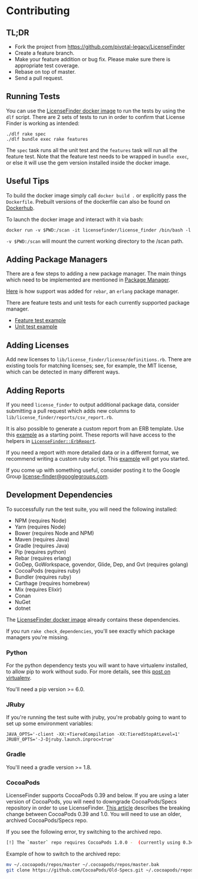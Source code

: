 # Contributing

## TL;DR

* Fork the project from https://github.com/pivotal-legacy/LicenseFinder
* Create a feature branch.
* Make your feature addition or bug fix. Please make sure there is appropriate test coverage.
* Rebase on top of master.
* Send a pull request.

## Running Tests

You can use the [LicenseFinder docker image](https://hub.docker.com/r/licensefinder/license_finder/) to run the tests by using the `dlf` script.
There are 2 sets of tests to run in order to confirm that License Finder is working as intended:

```
./dlf rake spec
./dlf bundle exec rake features
```

The `spec` task runs all the unit test and the `features` task will run all the feature test.
Note that the feature test needs to be wrapped in `bundle exec`, or else it
will use the gem version installed inside the docker image.

## Useful Tips

To build the docker image simply call `docker build .` or explicitly pass the `Dockerfile`. Prebuilt versions of the 
dockerfile can also be found on [Dockerhub](https://hub.docker.com/r/licensefinder/license_finder/tags/).  

To launch the docker image and interact with it via bash:
```
docker run -v $PWD:/scan -it licensefinder/license_finder /bin/bash -l

```
`-v $PWD:/scan` will mount the current working directory to the /scan path.

## Adding Package Managers

There are a few steps to adding a new package manager.
The main things which need to be implemented are mentioned in [Package Manager](https://github.com/pivotal-legacy/LicenseFinder/blob/master/lib/license_finder/package_manager.rb).

[Here](https://github.com/pivotal-legacy/LicenseFinder/compare/v2.0.0...v2.0.1) is how
support was added for `rebar`, an `erlang` package manager.

There are feature tests and unit tests for each currently supported package manager.
* [Feature test example](https://github.com/pivotal-legacy/LicenseFinder/blob/master/features/features/package_managers/gvt_spec.rb)
* [Unit test example](https://github.com/pivotal-legacy/LicenseFinder/blob/master/spec/lib/license_finder/package_managers/gvt_spec.rb)

## Adding Licenses

Add new licenses to `lib/license_finder/license/definitions.rb`.  There are
existing tools for matching licenses; see, for example, the MIT license, which
can be detected in many different ways.


## Adding Reports

If you need `license_finder` to output additional package data, consider
submitting a pull request which adds new columns to
`lib/license_finder/reports/csv_report.rb`.

It is also possible to generate a custom report from an ERB template.  Use this
[example](https://gist.github.com/mainej/b190d2f138c2b9e2e20a) as a starting
point.  These reports will have access to the helpers in
[`LicenseFinder::ErbReport`](https://github.com/pivotal-legacy/LicenseFinder/blob/master/lib/license_finder/reports/erb_report.rb).

If you need a report with more detailed data or in a different format, we
recommend writing a custom ruby script.  This
[example](https://gist.github.com/mainej/48ac616844505d50f510) will get you
started.

If you come up with something useful, consider posting it to the Google Group
[license-finder@googlegroups.com](license-finder@googlegroups.com).


## Development Dependencies

To successfully run the test suite, you will need the following installed:
- NPM (requires Node)
- Yarn (requires Node)
- Bower (requires Node and NPM)
- Maven (requires Java)
- Gradle (requires Java)
- Pip (requires python)
- Rebar (requires erlang)
- GoDep, GoWorkspace, govendor, Glide, Dep, and Gvt (requires golang)
- CocoaPods (requires ruby)
- Bundler (requires ruby)
- Carthage (requires homebrew)
- Mix (requires Elixir)
- Conan
- NuGet
- dotnet

The [LicenseFinder docker image](https://hub.docker.com/r/licensefinder/license_finder/) already contains these dependencies.

If you run `rake check_dependencies`, you'll see exactly which package managers you're missing.

### Python

For the python dependency tests you will want to have virtualenv
installed, to allow pip to work without sudo. For more details, see
this [post on virtualenv][].

  [post on virtualenv]: http://hackercodex.com/guide/python-development-environment-on-mac-osx/#virtualenv

You'll need a pip version >= 6.0.

### JRuby

If you're running the test suite with jruby, you're probably going to
want to set up some environment variables:

```
JAVA_OPTS='-client -XX:+TieredCompilation -XX:TieredStopAtLevel=1' JRUBY_OPTS='-J-Djruby.launch.inproc=true'
```

### Gradle

You'll need a gradle version >= 1.8.

### CocoaPods
LicenseFinder supports CocoaPods 0.39 and below. If you are using a later version of CocoaPods, you will need to downgrade CocoaPods/Specs repository in order to use LicenseFinder. [This article](http://blog.cocoapods.org/Sharding/) describes the breaking change between CocoaPods 0.39 and 1.0. You will need to use an older, archived CocoaPods/Specs repo. 

If you see the following error, try switching to the archived repo. 

```bash
[!] The `master` repo requires CocoaPods 1.0.0 -  (currently using 0.34.0)
 ```

Example of how to switch to the archived repo: 

```bash 
mv ~/.cocoapods/repos/master ~/.cocoapods/repos/master.bak
git clone https://github.com/CocoaPods/Old-Specs.git ~/.cocoapods/repos/master
```
